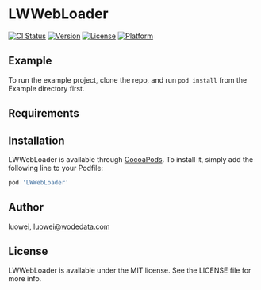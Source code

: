 # LWWebLoader

[![CI Status](https://img.shields.io/travis/luowei/LWWebLoader.svg?style=flat)](https://travis-ci.org/luowei/LWWebLoader)
[![Version](https://img.shields.io/cocoapods/v/LWWebLoader.svg?style=flat)](https://cocoapods.org/pods/LWWebLoader)
[![License](https://img.shields.io/cocoapods/l/LWWebLoader.svg?style=flat)](https://cocoapods.org/pods/LWWebLoader)
[![Platform](https://img.shields.io/cocoapods/p/LWWebLoader.svg?style=flat)](https://cocoapods.org/pods/LWWebLoader)

## Example

To run the example project, clone the repo, and run `pod install` from the Example directory first.

## Requirements

## Installation

LWWebLoader is available through [CocoaPods](https://cocoapods.org). To install
it, simply add the following line to your Podfile:

```ruby
pod 'LWWebLoader'
```

## Author

luowei, luowei@wodedata.com

## License

LWWebLoader is available under the MIT license. See the LICENSE file for more info.
